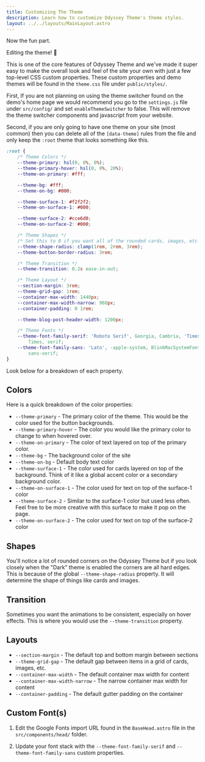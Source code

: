 ```yaml
---
title: Customizing The Theme
description: Learn how to customize Odyssey Theme's theme styles.
layout: ../../layouts/MainLayout.astro
---
```


Now the fun part. 

Editing the theme! 🎉

This is one of the core features of Odyssey Theme and we've made it super easy to make the overall look and feel of the site your own with just a few top-level CSS custom properties. These custom properties and demo themes will be found in the `theme.css` file under `public/styles/`.

First, If you are not planning on using the theme switcher found on the demo's home page we would recommend you go to the `settings.js` file under `src/config/` and set `enableThemeSwitcher` to false. This will remove the theme switcher components and javascript from your website.

Second, if you are only going to have one theme on your site (most common) then you can delete all of the `[data-theme]` rules from the file and only keep the `:root` theme that looks something like this.

```css
:root {
	/* Theme Colors */
	--theme-primary: hsl(0, 0%, 0%);
	--theme-primary-hover: hsl(0, 0%, 20%);
	--theme-on-primary: #fff;

	--theme-bg: #fff;
	--theme-on-bg: #000;

	--theme-surface-1: #f2f2f2;
	--theme-on-surface-1: #000;

	--theme-surface-2: #cce6d0;
	--theme-on-surface-2: #000;

	/* Theme Shapes */
	/* Set this to 0 if you want all of the rounded cards, images, etc to be straight edges */
	--theme-shape-radius: clamp(1rem, 2rem, 3rem);
	--theme-button-border-radius: 3rem;

	/* Theme Transition */
	--theme-transition: 0.2s ease-in-out;

	/* Theme Layout */
	--section-margin: 3rem;
	--theme-grid-gap: 1rem;
	--container-max-width: 1440px;
	--container-max-width-narrow: 960px;
	--container-padding: 0 1rem;

	--theme-blog-post-header-width: 1200px;

	/* Theme Fonts */
	--theme-font-family-serif: 'Roboto Serif', Georgia, Cambria, 'Times New Roman',
		Times, serif;
	--theme-font-family-sans: 'Lato', -apple-system, BlinkMacSystemFont,
		sans-serif;
}
```

Look below for a breakdown of each property.

## Colors

Here is a quick breakdown of the color properties:

- `--theme-primary` - The primary color of the theme. This would be the color used for the button backgrounds.
- `--theme-primary-hover` - The color you would like the primary color to change to when hovered over.
- `--theme-on-primary` - The color of text layered on top of the primary color.
- `--theme-bg` - The background color of the site
- `--theme-on-bg` - Default body text color
- `--theme-surface-1` - The color used for cards layered on top of the background. Think of it like a global accent color or a secondary background color.
- `--theme-on-surface-1` - The color used for text on top of the surface-1 color
- `--theme-surface-2` - Similar to the surface-1 color but used less often. Feel free to be more creative with this surface to make it pop on the page.
- `--theme-on-surface-2` - The color used for text on top of the surface-2 color

## Shapes

You'll notice a lot of rounded corners on the Odyssey Theme but if you look closely when the "Dark" theme is enabled the corners are all hard edges. This is because of the global `--theme-shape-radius` property. It will determine the shape of things like cards and images.

## Transition

Sometimes you want the animations to be consistent, especially on hover effects. This is where you would use the `--theme-transition` property.

## Layouts

- `--section-margin` - The default top and bottom margin between sections
- `--theme-grid-gap` - The default gap between items in a grid of cards, images, etc.
-	`--container-max-width` - The default container max width for content
-	`--container-max-width-narrow` - The narrow container max width for content
-	`--container-padding` - The default gutter padding on the container

## Custom Font(s)

1. Edit the Google Fonts import URL found in the `BaseHead.astro` file in the `src/components/head/` folder.

2. Update your font stack with the `--theme-font-family-serif` and `--theme-font-family-sans` custom properties.

